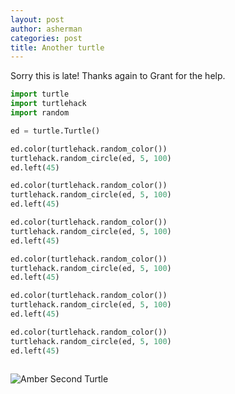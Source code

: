 ```yaml
---
layout: post
author: asherman
categories: post
title: Another turtle
---
```


Sorry this is late!  Thanks again to Grant for the help.

```python
import turtle
import turtlehack
import random

ed = turtle.Turtle()

ed.color(turtlehack.random_color())
turtlehack.random_circle(ed, 5, 100)
ed.left(45)

ed.color(turtlehack.random_color())
turtlehack.random_circle(ed, 5, 100)
ed.left(45)

ed.color(turtlehack.random_color())
turtlehack.random_circle(ed, 5, 100)
ed.left(45)

ed.color(turtlehack.random_color())
turtlehack.random_circle(ed, 5, 100)
ed.left(45)

ed.color(turtlehack.random_color())
turtlehack.random_circle(ed, 5, 100)
ed.left(45)

ed.color(turtlehack.random_color())
turtlehack.random_circle(ed, 5, 100)
ed.left(45)
  
```

![Amber Second Turtle](http://farm8.staticflickr.com/7434/10257867915_cdf46625bc.jpg)
